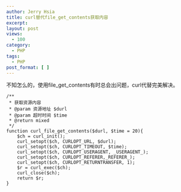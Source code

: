 ```yaml
---
author: Jerry Hsia
title: curl替代file_get_contents获取内容
excerpt:
layout: post
views:
  - 100
category:
  - PHP
tags:
  - PHP
post_format: [ ]
---
```

不知怎么的，使用file\_get\_contents有时总会出问题，curl代替完美解决。

    /**
     * 获取资源内容
     * @param 资源地址 $durl
     * @param 超时时间 $time
     * @return mixed
     */
    function curl_file_get_contents($durl, $time = 20){
        $ch = curl_init();
        curl_setopt($ch, CURLOPT_URL, $durl);
        curl_setopt($ch, CURLOPT_TIMEOUT, $time);
        curl_setopt($ch, CURLOPT_USERAGENT, _USERAGENT_);
        curl_setopt($ch, CURLOPT_REFERER,_REFERER_);
        curl_setopt($ch, CURLOPT_RETURNTRANSFER, 1);
        $r = curl_exec($ch);
        curl_close($ch);
        return $r;
    }

 